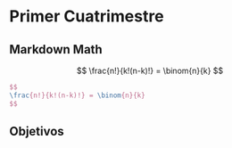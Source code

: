 # Primer Cuatrimestre

## Markdown Math

$$
\frac{n!}{k!(n-k)!} = \binom{n}{k}
$$

```tex
$$
\frac{n!}{k!(n-k)!} = \binom{n}{k}
$$
```

## Objetivos